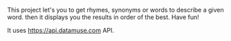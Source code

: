 This project let's you to get rhymes, synonyms or words to describe a given word. then it displays you the results in order of the best. Have fun!

It uses https://api.datamuse.com API.
